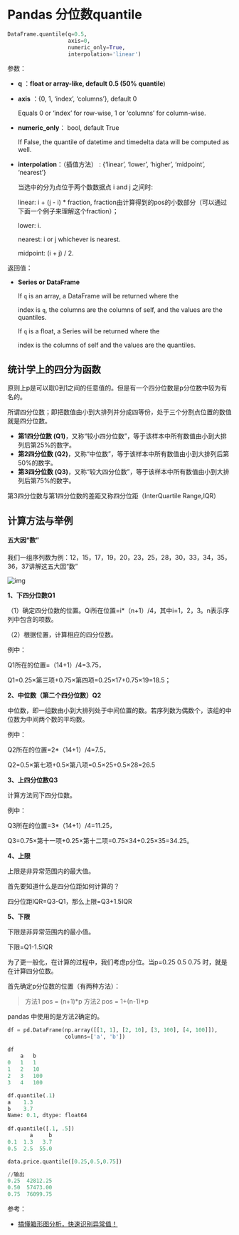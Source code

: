 # Pandas 分位数quantile

```python
DataFrame.quantile(q=0.5, 
                   axis=0, 
                   numeric_only=True, 
                   interpolation='linear')
```

参数：

- **q** ：**float or array-like, default 0.5 (50%** **quantile**)

- **axis** ：{0, 1, ‘index’, ‘columns’}, default 0

  Equals 0 or ‘index’ for row-wise, 1 or ‘columns’ for column-wise.

- **numeric_only**： bool, default True

  If False, the quantile of datetime and timedelta data will be computed as well.

- **interpolation**：（插值方法） : {‘linear’, ‘lower’, ‘higher’, ‘midpoint’, ‘nearest’} 

  当选中的分为点位于两个数数据点 i and j 之间时:  

    linear: i + (j - i) * fraction, fraction由计算得到的pos的小数部分（可以通过下面一个例子来理解这个fraction）；    

  lower: i.    

  nearest: i or j whichever is nearest.    

  midpoint: (i + j) / 2.



返回值：

- **Series or DataFrame**

  If `q` is an array, a DataFrame will be returned where the

  index is `q`, the columns are the columns of self, and the values are the quantiles.

  If `q` is a float, a Series will be returned where the

  index is the columns of self and the values are the quantiles.

## 统计学上的四分为函数

原则上p是可以取0到1之间的任意值的。但是有一个四分位数是p分位数中较为有名的。

所谓四分位数；即把数值由小到大排列并分成四等份，处于三个分割点位置的数值就是四分位数。

- **第1四分位数 (Q1)**，又称“较小四分位数”，等于该样本中所有数值由小到大排列后第25%的数字。
- **第2四分位数 (Q2)**，又称“中位数”，等于该样本中所有数值由小到大排列后第50%的数字。
- **第3四分位数 (Q3)**，又称“较大四分位数”，等于该样本中所有数值由小到大排列后第75%的数字。

第3四分位数与第1四分位数的差距又称四分位距（InterQuartile Range,IQR）

## 计算方法与举例

#### **五大因“数”**

我们一组序列数为例：12，15，17，19，20，23，25，28，30，33，34，35，36，37讲解这五大因“数”

![img](http://upload-images.jianshu.io/upload_images/7897295-8e68dec174a0e8eb?imageMogr2/auto-orient/strip%7CimageView2/2/w/1240)

**1、下四分位数Q1**

（1）确定四分位数的位置。Qi所在位置=i*（n+1）/4，其中i=1，2，3。n表示序列中包含的项数。

（2）根据位置，计算相应的四分位数。

例中：

Q1所在的位置=（14+1）/4=3.75，

Q1=0.25×第三项+0.75×第四项=0.25×17+0.75×19=18.5；

**2、中位数（第二个四分位数）Q2**

中位数，即一组数由小到大排列处于中间位置的数。若序列数为偶数个，该组的中位数为中间两个数的平均数。

例中：

Q2所在的位置=2*（14+1）/4=7.5，

Q2=0.5×第七项+0.5×第八项=0.5×25+0.5×28=26.5

**3、上四分位数Q3**

计算方法同下四分位数。

例中：

Q3所在的位置=3*（14+1）/4=11.25，

Q3=0.75×第十一项+0.25×第十二项=0.75×34+0.25×35=34.25。

**4、上限**

上限是非异常范围内的最大值。

首先要知道什么是四分位距如何计算的？

四分位距IQR=Q3-Q1，那么上限=Q3+1.5IQR

**5、下限**

下限是非异常范围内的最小值。

下限=Q1-1.5IQR

为了更一般化，在计算的过程中，我们考虑p分位。当p=0.25 0.5 0.75 时，就是在计算四分位数。

首先确定p分位数的位置（有两种方法）：

> 方法1 pos = (n+1)*p
> 方法2 pos = 1+(n-1)*p

pandas 中使用的是方法2确定的。



```python
df = pd.DataFrame(np.array([[1, 1], [2, 10], [3, 100], [4, 100]]),
                  columns=['a', 'b'])

df
	a	b
0	1	1
1	2	10
2	3	100
3	4	100

df.quantile(.1)
a    1.3
b    3.7
Name: 0.1, dtype: float64
        
df.quantile([.1, .5])
       a     b
0.1  1.3   3.7
0.5  2.5  55.0
```

```python
data.price.quantile([0.25,0.5,0.75])

//输出
0.25  42812.25
0.50  57473.00
0.75  76099.75
```







参考：

- <a href="https://blog.csdn.net/clairliu/article/details/79217546" target="_blank">搞懂箱形图分析，快速识别异常值！</a>

